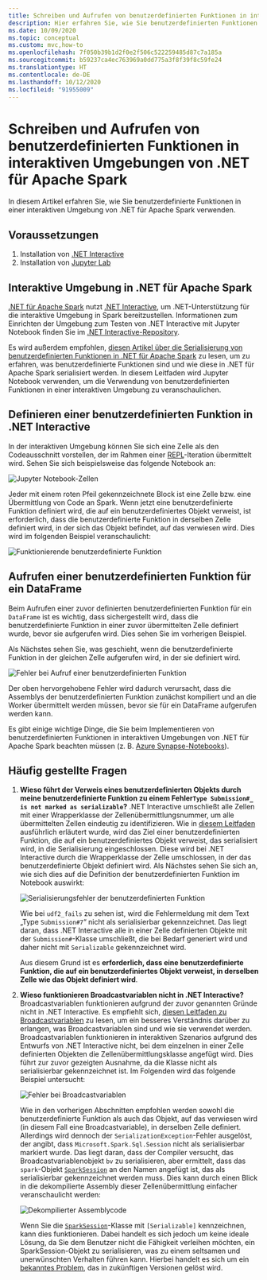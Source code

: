 ```yaml
---
title: Schreiben und Aufrufen von benutzerdefinierten Funktionen in interaktiven Umgebungen von .NET für Apache Spark
description: Hier erfahren Sie, wie Sie benutzerdefinierten Funktionen in interaktiven Shells von .NET für Apache Spark schreiben und aufrufen.
ms.date: 10/09/2020
ms.topic: conceptual
ms.custom: mvc,how-to
ms.openlocfilehash: 7f050b39b1d2f0e2f506c522259485d87c7a185a
ms.sourcegitcommit: b59237ca4ec763969a0dd775a3f8f39f8c59fe24
ms.translationtype: HT
ms.contentlocale: de-DE
ms.lasthandoff: 10/12/2020
ms.locfileid: "91955009"
---
```

# <a name="write-and-call-udfs-in-net-for-apache-spark-interactive-environments"></a>Schreiben und Aufrufen von benutzerdefinierten Funktionen in interaktiven Umgebungen von .NET für Apache Spark

In diesem Artikel erfahren Sie, wie Sie benutzerdefinierte Funktionen in einer interaktiven Umgebung von .NET für Apache Spark verwenden.

## <a name="prerequisites"></a>Voraussetzungen

1. Installation von [.NET Interactive](https://github.com/dotnet/interactive)
2. Installation von [Jupyter Lab](https://jupyter.org/)

## <a name="net-for-apache-spark-interactive-experience"></a>Interaktive Umgebung in .NET für Apache Spark

[.NET für Apache Spark](https://github.com/dotnet/spark) nutzt [.NET Interactive](https://devblogs.microsoft.com/dotnet/net-interactive-is-here-net-notebooks-preview-2/), um .NET-Unterstützung für die interaktive Umgebung in Spark bereitzustellen. Informationen zum Einrichten der Umgebung zum Testen von .NET Interactive mit Jupyter Notebook finden Sie im [.NET Interactive-Repository](https://github.com/dotnet/interactive).

Es wird außerdem empfohlen, [diesen Artikel über die Serialisierung von benutzerdefinierten Funktionen in .NET für Apache Spark](udf-guide.md) zu lesen, um zu erfahren, was benutzerdefinierte Funktionen sind und wie diese in .NET für Apache Spark serialisiert werden.
In diesem Leitfaden wird Jupyter Notebook verwenden, um die Verwendung von benutzerdefinierten Funktionen in einer interaktiven Umgebung zu veranschaulichen.

## <a name="define-a-udf-in-net-interactive"></a>Definieren einer benutzerdefinierten Funktion in .NET Interactive

In der interaktiven Umgebung können Sie sich eine Zelle als den Codeausschnitt vorstellen, der im Rahmen einer [REPL](https://en.wikipedia.org/wiki/Read%E2%80%93eval%E2%80%93print_loop)-Iteration übermittelt wird. Sehen Sie sich beispielsweise das folgende Notebook an:

![Jupyter Notebook-Zellen](./media/dotnet-interactive/dotnet-interactive-cells.png)

Jeder mit einem roten Pfeil gekennzeichnete Block ist eine Zelle bzw. eine Übermittlung von Code an Spark. Wenn jetzt eine benutzerdefinierte Funktion definiert wird, die auf ein benutzerdefiniertes Objekt verweist, ist erforderlich, dass die benutzerdefinierte Funktion in derselben Zelle definiert wird, in der sich das Objekt befindet, auf das verwiesen wird. Dies wird im folgenden Beispiel veranschaulicht:

![Funktionierende benutzerdefinierte Funktion](./media/dotnet-interactive/working-udf.png)

## <a name="call-a-udf-on-a-dataframe"></a>Aufrufen einer benutzerdefinierten Funktion für ein DataFrame

Beim Aufrufen einer zuvor definierten benutzerdefinierten Funktion für ein `DataFrame` ist es wichtig, dass sichergestellt wird, dass die benutzerdefinierte Funktion in einer zuvor übermittelten Zelle definiert wurde, bevor sie aufgerufen wird. Dies sehen Sie im vorherigen Beispiel.

Als Nächstes sehen Sie, was geschieht, wenn die benutzerdefinierte Funktion in der gleichen Zelle aufgerufen wird, in der sie definiert wird.

![Fehler bei Aufruf einer benutzerdefinierten Funktion](./media/dotnet-interactive/udf_fails.png)

Der oben hervorgehobene Fehler wird dadurch verursacht, dass die Assemblys der benutzerdefinierten Funktion zunächst kompiliert und an die Worker übermittelt werden müssen, bevor sie für ein DataFrame aufgerufen werden kann.

Es gibt einige wichtige Dinge, die Sie beim Implementieren von benutzerdefinierten Funktionen in interaktiven Umgebungen von .NET für Apache Spark beachten müssen (z. B. [Azure Synapse-Notebooks](https://docs.microsoft.com/azure/synapse-analytics/spark/apache-spark-development-using-notebooks)).

## <a name="faqs"></a>Häufig gestellte Fragen

1. **Wieso führt der Verweis eines benutzerdefinierten Objekts durch meine benutzerdefinierte Funktion zu einem Fehler`Type Submission#_ is not marked as serializable`?**
    .NET Interactive umschließt alle Zellen mit einer Wrapperklasse der Zellenübermittlungsnummer, um alle übermittelten Zellen eindeutig zu identifizieren. Wie in [diesem Leitfaden](udf-guide.md) ausführlich erläutert wurde, wird das Ziel einer benutzerdefinierten Funktion, die auf ein benutzerdefiniertes Objekt verweist, das serialisiert wird, in die Serialisierung eingeschlossen. Diese wird bei .NET Interactive durch die Wrapperklasse der Zelle umschlossen, in der das benutzerdefinierte Objekt definiert wird.
    Als Nächstes sehen Sie sich an, wie sich dies auf die Definition der benutzerdefinierten Funktion im Notebook auswirkt:

    ![Serialisierungsfehler der benutzerdefinierten Funktion](./media/dotnet-interactive/udf-serialization-error.png)

    Wie bei `udf2_fails` zu sehen ist, wird die Fehlermeldung mit dem Text „Type `Submission#7`“ nicht als serialisierbar gekennzeichnet. Das liegt daran, dass .NET Interactive alle in einer Zelle definierten Objekte mit der `Submission#`-Klasse umschließt, die bei Bedarf generiert wird und daher nicht mit `Serializable` gekennzeichnet wird.

    Aus diesem Grund ist es **erforderlich, dass eine benutzerdefinierte Funktion, die auf ein benutzerdefiniertes Objekt verweist, in derselben Zelle wie das Objekt definiert wird**.

2. **Wieso funktionieren Broadcastvariablen nicht in .NET Interactive?**
    Broadcastvariablen funktionieren aufgrund der zuvor genannten Gründe nicht in .NET Interactive. Es empfiehlt sich, [diesen Leitfaden zu Broadcastvariablen](broadcast-guide.md) zu lesen, um ein besseres Verständnis darüber zu erlangen, was Broadcastvariablen sind und wie sie verwendet werden. Broadcastvariablen funktionieren in interaktiven Szenarios aufgrund des Entwurfs von .NET Interactive nicht, bei dem einzelnen in einer Zelle definierten Objekten die Zellenübermittlungsklasse angefügt wird. Dies führt zur zuvor gezeigten Ausnahme, da die Klasse nicht als serialisierbar gekennzeichnet ist.
    Im Folgenden wird das folgende Beispiel untersucht:

    ![Fehler bei Broadcastvariablen](./media/dotnet-interactive/broadcast-fails.png)

    Wie in den vorherigen Abschnitten empfohlen werden sowohl die benutzerdefinierte Funktion als auch das Objekt, auf das verwiesen wird (in diesem Fall eine Broadcastvariable), in derselben Zelle definiert. Allerdings wird dennoch der `SerializationException`-Fehler ausgelöst, der angibt, dass `Microsoft.Spark.Sql.Session` nicht als serialisierbar markiert wurde. Das liegt daran, dass der Compiler versucht, das Broadcastvariablenobjekt `bv` zu serialisieren, aber ermittelt, dass das `spark`-Objekt [`SparkSession`](https://github.com/dotnet/spark/blob/master/src/csharp/Microsoft.Spark/Sql/SparkSession.cs#L20) an den Namen angefügt ist, das als serialisierbar gekennzeichnet werden muss. Dies kann durch einen Blick in die dekompilierte Assembly dieser Zellenübermittlung einfacher veranschaulicht werden:

    ![Dekompilierter Assemblycode](./media/dotnet-interactive/decompiledAssembly.png)

    Wenn Sie die [`SparkSession`](https://github.com/dotnet/spark/blob/master/src/csharp/Microsoft.Spark/Sql/SparkSession.cs#L20)-Klasse mit `[Serializable]` kennzeichnen, kann dies funktionieren. Dabei handelt es sich jedoch um keine ideale Lösung, da Sie dem Benutzer nicht die Fähigkeit verleihen möchten, ein SparkSession-Objekt zu serialisieren, was zu einem seltsamen und unerwünschten Verhalten führen kann. Hierbei handelt es sich um ein [bekanntes Problem](https://github.com/dotnet/spark/issues/619), das in zukünftigen Versionen gelöst wird.
